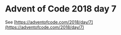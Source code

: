 # Advent of Code 2018 day 7

See [https://adventofcode.com/2018/day/7](https://adventofcode.com/2018/day/7)
